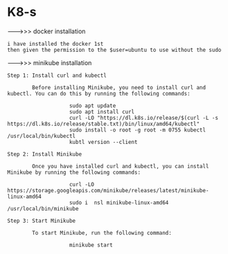 # K8-s

--->>> docker installation

    i have installed the docker 1st 
    then given the permission to the $user=ubuntu to use without the sudo 

--->>> minikube installation

    Step 1: Install curl and kubectl

            Before installing Minikube, you need to install curl and kubectl. You can do this by running the following commands:

                        sudo apt update
                        sudo apt install curl
                        curl -LO "https://dl.k8s.io/release/$(curl -L -s https://dl.k8s.io/release/stable.txt)/bin/linux/amd64/kubectl"
                        sudo install -o root -g root -m 0755 kubectl /usr/local/bin/kubectl
                        kubtl version --client

    Step 2: Install Minikube

            Once you have installed curl and kubectl, you can install Minikube by running the following commands:

                        curl -LO https://storage.googleapis.com/minikube/releases/latest/minikube-linux-amd64
                        sudo i  nsl minikube-linux-amd64 /usr/local/bin/minikube

    Step 3: Start Minikube

            To start Minikube, run the following command:

                        minikube start

                        
